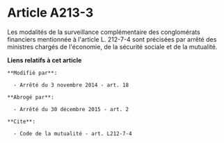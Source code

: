 # Article A213-3

Les modalités de la surveillance complémentaire des conglomérats financiers mentionnée à l'article L. 212-7-4 sont précisées
par arrêté des ministres chargés de l'économie, de la sécurité sociale et de la mutualité.

**Liens relatifs à cet article**

	**Modifié par**:

	  - Arrêté du 3 novembre 2014 - art. 18

	**Abrogé par**:

	  - Arrêté du 30 décembre 2015 - art. 2

	**Cite**:

	  - Code de la mutualité - art. L212-7-4
